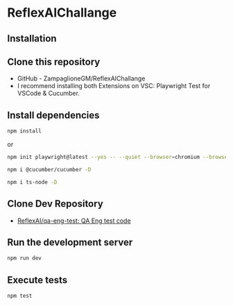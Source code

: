 # ReflexAIChallange

## Installation

## Clone this repository
- GitHub - ZampaglioneGM/ReflexAIChallange 
- I recommend installing both Extensions on VSC: Playwright Test for VSCode & Cucumber.

## Install dependencies
```bash
npm install
```

or

```bash
npm init playwright@latest --yes -- --quiet --browser=chromium --browser=firefox --browser=webkit --gha

npm i @cucumber/cucumber -D

npm i ts-node -D
```

## Clone Dev Repository
- [ReflexAI/qa-eng-test: QA Eng test code](https://github.com/ReflexAI/qa-eng-test)

## Run the development server

```bash
npm run dev
```

## Execute tests
```bash
npm test
```
